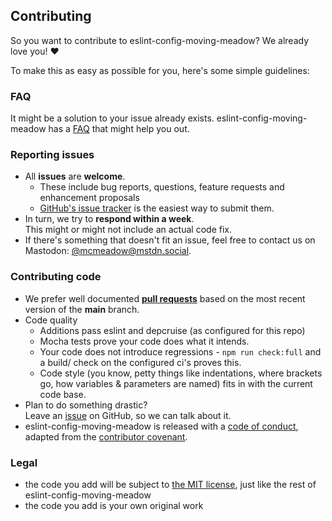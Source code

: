 ## Contributing

So you want to contribute to eslint-config-moving-meadow? We already love you! :heart:

To make this as easy as possible for you, here's some simple guidelines:

### FAQ

It might be a solution to your issue already exists. eslint-config-moving-meadow has
a [FAQ](../doc/faq.md) that might help you out.

### Reporting issues

- All **issues** are **welcome**.
  - These include bug reports, questions, feature requests and enhancement
    proposals
  - [GitHub's issue tracker](https://github.com/sverweij/eslint-config-moving-meadow/issues)
    is the easiest way to submit them.
- In turn, we try to **respond within a week**.  
  This might or might not include an actual code fix.
- If there's something that doesn't fit an issue, feel free to contact us on
  Mastodon: [@mcmeadow@mstdn.social](https://mstdn.social/@mcmeadow).

### Contributing code

- We prefer well documented
  **[pull requests](https://help.github.com/articles/creating-a-pull-request/)**
  based on the most recent version of the **main** branch.
- Code quality
  - Additions pass eslint and depcruise (as configured for this repo)
  - Mocha tests prove your code does what it intends.
  - Your code does not introduce regressions - `npm run check:full` and a build/
    check on the configured ci's proves this.
  - Code style (you know, petty things like indentations, where brackets go,
    how variables & parameters are named) fits in with the current code base.
- Plan to do something drastic?  
  Leave an [issue](https://github.com/sverweij/eslint-config-moving-meadow/issues/new)
  on GitHub, so we can talk about it.
- eslint-config-moving-meadow is released with a [code of conduct](../CODE_OF_CONDUCT.md), adapted
  from the [contributor covenant](http://contributor-covenant.org/).

### Legal

- the code you add will be subject to
  [the MIT license](../LICENSE), just like the rest of eslint-config-moving-meadow
- the code you add is your own original work
